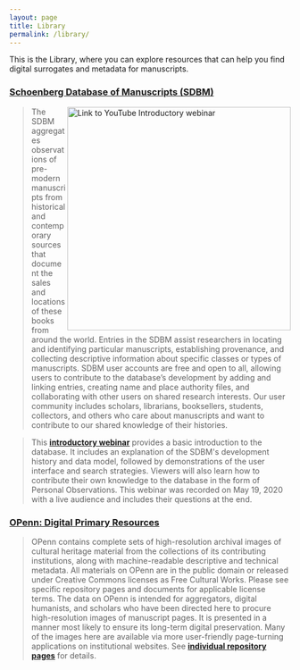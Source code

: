 ```yaml
---
layout: page
title: Library
permalink: /library/
---
```


This is the Library, where you can explore resources that can help you
find digital surrogates and metadata for manuscripts.

### [**Schoenberg Database of Manuscripts (SDBM)**](https://sdbm.library.upenn.edu/)

[<img align="right" width="400" src="http://img.youtube.com/vi/pn6H0I4sS4Q/0.jpg" alt="Link to YouTube Introductory webinar">](http://www.youtube.com/watch?v=pn6H0I4sS4Q "Introductory Webinar")

> The SDBM aggregates observations of pre-modern manuscripts from
historical and contemporary sources that document the sales and
locations of these books from around the world. Entries in the SDBM
assist researchers in locating and identifying particular manuscripts,
establishing provenance, and collecting descriptive information about
specific classes or types of manuscripts. SDBM user accounts are free
and open to all, allowing users to contribute to the database’s
development by adding and linking entries, creating name and place
authority files, and collaborating with other users on shared research
interests. Our user community includes scholars, librarians,
booksellers, students, collectors, and others who care about manuscripts
and want to contribute to our shared knowledge of their histories.

>  This [**introductory webinar**](http://www.youtube.com/watch?v=pn6H0I4sS4Q) provides a basic introduction to the database. It includes
an explanation of the SDBM's development history and data model,
followed by demonstrations of the user interface and search strategies.
Viewers will also learn how to contribute their own knowledge to the
database in the form of Personal Observations. This webinar was recorded
on May 19, 2020 with a live audience and includes their questions at the
end.


### [**OPenn: Digital Primary Resources**](http://openn.library.upenn.edu/)

> OPenn contains complete sets of high-resolution archival images of
cultural heritage material from the collections of its contributing
institutions, along with machine-readable descriptive and technical
metadata. All materials on OPenn are in the public domain or released
under Creative Commons licenses as Free Cultural Works. Please see
specific repository pages and documents for applicable license terms.
The data on OPenn is intended for aggregators, digital humanists, and
scholars who have been directed here to procure high-resolution images
of manuscript pages. It is presented in a manner most likely to ensure
its long-term digital preservation. Many of the images here are
available via more user-friendly page-turning applications on
institutional websites. See [**individual repository pages**](http://openn.library.upenn.edu/Repositories.html) for details.
